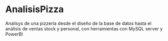 # AnalisisPizza
Analisys de una pizzería desde el diseño de la base de datos hasta el análisis de ventas stock y personal, con herramientas con MySQL server y PowerBI
